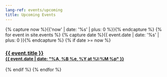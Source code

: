 ```yaml
---
lang-ref: events/upcoming
title: Upcoming Events
---
```


{% capture now %}{{'now' | date: '%s' | plus: 0 %}}{% endcapture %}
{% for event in site.events %}
  {% capture date %}{{ event.date | date: '%s' | plus: 0 }}{% endcapture %}
  {% if date >= now %}
    <h3 class="event" style="
    background-image: url('{{ event.image }}');
    background-size: contain;
    background-repeat: no-repeat;
    background-position-x: right;
    "><a href="{{ event.url }}">{{ event.title }}<br /><small>{{ event.date | date: "%A, %B %e, %Y at %I:%M %p" }}</small></a></h3>
  {% endif %}
{% endfor %}
